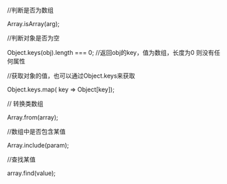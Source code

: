 //判断是否为数组

Array.isArray(arg);

//判断对象是否为空

Object.keys(obj).length === 0;  //返回obj的key，值为数组，长度为0 则没有任何属性

//获取对象的值，也可以通过Object.keys来获取

Object.keys.map( key => Object[key]);

// 转换类数组

Array.from(array);

//数组中是否包含某值

Array.include(param);

//查找某值

array.find(value);
